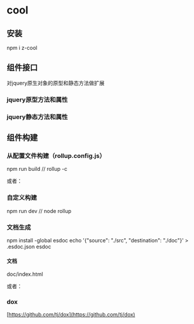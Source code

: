 # cool

## 安装
npm i z-cool

## 组件接口
对jquery原生对象的原型和静态方法做扩展

### jquery原型方法和属性



### jquery静态方法和属性



## 组件构建

### 从配置文件构建（rollup.config.js）
npm run build // rollup -c

或者：

### 自定义构建
npm run dev // node rollup

### 文档生成
npm install -global esdoc
echo '{"source": "./src", "destination": "./doc"}' > .esdoc.json
esdoc
#### 文档
doc/index.html

或者：

### dox
[https://github.com/tj/dox](https://github.com/tj/dox)
